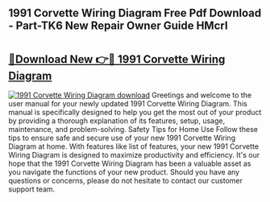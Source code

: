## 1991 Corvette Wiring Diagram Free Pdf Download - Part-TK6 New Repair Owner Guide HMcrl

# <h2><a href="http://dfi6h2.blite.top/?on=1991+Corvette+Wiring+Diagram">🔗Download New 👉🔴 1991 Corvette Wiring Diagram</a></h2>

[![1991 Corvette Wiring Diagram download](https://i.imgur.com/lujVjoI.png)](http://dfi6h2.blite.top/?on=1991+Corvette+Wiring+Diagram)
Greetings and welcome to the user manual for your newly updated 1991 Corvette Wiring Diagram. This manual is specifically designed to help you get the most out of your product by providing a thorough explanation of its features, setup, usage, maintenance, and problem-solving. Safety Tips for Home Use Follow these tips to ensure safe and secure use of your new 1991 Corvette Wiring Diagram at home. With features like list of features, your new 1991 Corvette Wiring Diagram is designed to maximize productivity and efficiency. It's our hope that the 1991 Corvette Wiring Diagram has been a valuable asset as you navigate the functions of your new product. Should you have any questions or concerns, please do not hesitate to contact our customer support team.
